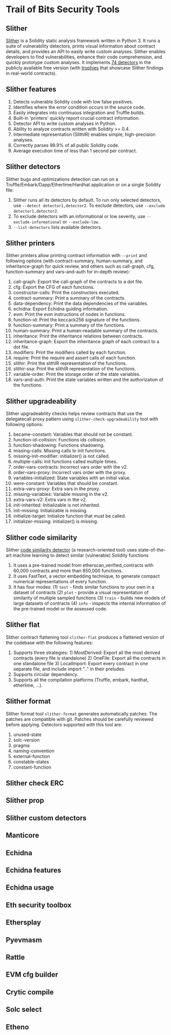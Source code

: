 # Trail of Bits Security Tools

## Slither

[Slither](https://github.com/crytic/slither) is a Solidity static analysis framework written in Python 3. It runs a suite of vulnerability detectors, prints visual information about contract details, and provides an API to easily write custom analyses. Slither enables developers to find vulnerabilities, enhance their code comprehension, and quickly prototype custom analyses. It implements [74 detectors](https://github.com/crytic/slither#detectors) in the publicly available free version (with [trophies](https://github.com/crytic/slither/blob/master/trophies.md) that showcase Slither findings in real-world contracts).

## Slither features

1. Detects vulnerable Solidity code with low false positives.
2. Identifies where the error condition occurs in the source code.
3. Easily integrates into continuous integration and Truffle builds.
4. Built-in 'printers' quickly report crucial contract information.
5. Detector API to write custom analyses in Python.
6. Ability to analyze contracts written with Solidity >= 0.4.
7. Intermediate representation (SlithIR) enables simple, high-precision analyses.
8. Correctly parses 99.9% of all public Solidity code.
9. Average execution time of less than 1 second per contract.

## Slither detectors

Slither bugs and optimizations detection can run on a Truffle/Embark/Dapp/Etherlime/Hardhat application or on a single Solidity file:

1. Slither runs all its detectors by default. To run only selected detectors, use `--detect detector1,detector2`. To exclude detectors, use `--exclude detector1,detector2`.
2. To exclude detectors with an informational or low severity, use `--exclude-informational` or `--exclude-low`.
3. `--list-detectors` lists available detectors.

## Slither printers

Slither printers allow printing contract information with `--print` and following options (with contract-summary, human-summary, and inheritance-graph for quick review, and others such as call-graph, cfg, function-summary and vars-and-auth for in-depth review):

1. call-graph: Export the call-graph of the contracts to a dot file.
2. cfg: Export the CFG of each functions.
3. constructor-calls: Print the constructors executed.
4. contract-summary: Print a summary of the contracts.
5. data-dependency: Print the data dependencies of the variables.
6. echidna: Export Echidna guiding information.
7. evm: Print the evm instructions of nodes in functions.
8. function-id: Print the keccack256 signature of the functions.
9. function-summary: Print a summary of the functions.
10. human-summary: Print a human-readable summary of the contracts.
11. inheritance: Print the inheritance relations between contracts.
12. inheritance-graph: Export the inheritance graph of each contract to a dot file.
13. modifiers: Print the modifiers called by each function.
14. require: Print the require and assert calls of each function.
15. slithir: Print the slithIR representation of the functions.
16. slithir-ssa: Print the slithIR representation of the functions.
17. variable-order: Print the storage order of the state variables.
18. vars-and-auth: Print the state variables written and the authorization of the functions.

## Slither upgradeability

Slither upgradeability checks helps review contracts that use the delegatecall proxy pattern using `slither-check-upgradeability` tool with following options:

1. became-constant: Variables that should not be constant.
2. function-id-collision: Functions ids collision.
3. function-shadowing: Functions shadowing.
4. missing-calls: Missing calls to init functions.
5. missing-init-modifier: initializer() is not called.
6. multiple-calls: Init functions called multiple times.
7. order-vars-contracts: Incorrect vars order with the v2.
8. order-vars-proxy: Incorrect vars order with the proxy.
9. variables-initialized: State variables with an initial value.
10. were-constant: Variables that should be constant.
11. extra-vars-proxy: Extra vars in the proxy.
12. missing-variables: Variable missing in the v2.
13. extra-vars-v2: Extra vars in the v2.
14. init-inherited: Initializable is not inherited.
15. init-missing: Initializable is missing.
16. initialize-target: Initialize function that must be called.
17. initializer-missing: initializer() is missing.

## Slither code similarity

Slither [code similarity detector](https://blog.trailofbits.com/2020/10/23/efficient-audits-with-machine-learning-and-slither-simil/) (a research-oriented tool) uses state-of-the-art machine learning to detect similar (vulnerable) Solidity functions

1. It uses a pre-trained model from etherscan_verified_contracts with 60,000 contracts and more than 850,000 functions.
2. It uses FastText, a vector embedding technique, to generate compact numerical representations of every function.
3. It has four modes: (1) `test` - finds similar functions to your own in a dataset of contracts (2) `plot` - provide a visual representation of similarity of multiple sampled functions (3) `train` - builds new models of large datasets of contracts (4) `info` - inspects the internal information of the pre-trained model or the assessed code.

## Slither flat

Slither contract flattening tool `slither-flat` produces a flattened version of the codebase with the following features:

1. Supports three strategies: 1) MostDerived: Export all the most derived contracts (every file is standalone) 2) OneFile: Export all the contracts in one standalone file 3) LocalImport: Export every contract in one separate file, and include import ".." in their preludes.
2. Supports circular dependency.
3. Supports all the compilation platforms (Truffle, embark, hardhat, etherlime, ...).

## Slither format

Slither format tool `slither-format` generates automatically patches. The patches are compatible with git. Patches should be carefully reviewed before applying. Detectors supported with this tool are:

1. unused-state
2. solc-version
3. pragma
4. naming-convention
5. external-function
6. constable-states
7. constant-function

## Slither check ERC

## Slither prop

## Slither custom detectors

## Manticore

## Echidna

## Echidna features

## Echidna usage

## Eth security toolbox

## Ethersplay

## Pyevmasm

## Rattle

## EVM cfg builder

## Crytic compile

## Solc select

## Etheno
